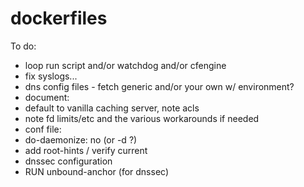 dockerfiles
===========

To do:
* loop run script and/or watchdog and/or cfengine
* fix syslogs...
* dns config files - fetch generic and/or your own w/ environment?
* document:
 * default to vanilla caching server, note acls
 * note fd limits/etc and the various workarounds if needed
* conf file:
 * do-daemonize: no (or -d ?) 
 * add root-hints / verify current
* dnssec configuration
 * RUN unbound-anchor (for dnssec)
